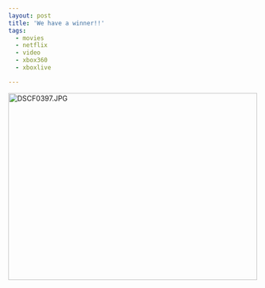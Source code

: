 ```yaml
---
layout: post
title: 'We have a winner!!'
tags:
  - movies
  - netflix
  - video
  - xbox360
  - xboxlive

---
```


<a href="http://www.flickr.com/photos/jadedhalo/308179046/" title="Photo Sharing"><img src="http://static.flickr.com/102/308179046_c221f911cc.jpg" alt="DSCF0397.JPG" height="375" width="500" /></a>
<!-- technorati tags start -->
<!-- technorati tags end -->

